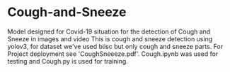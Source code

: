 # Cough-and-Sneeze
Model designed for Covid-19 situation for the detection of Cough and Sneeze in images and video
This is cough and sneeze detection using yolov3, for dataset we've used biisc but only cough and sneeze parts.
For Project deployment see 'CoughSneeeze.pdf'. Cough.ipynb was used for testing and Cough.py is used for training.
